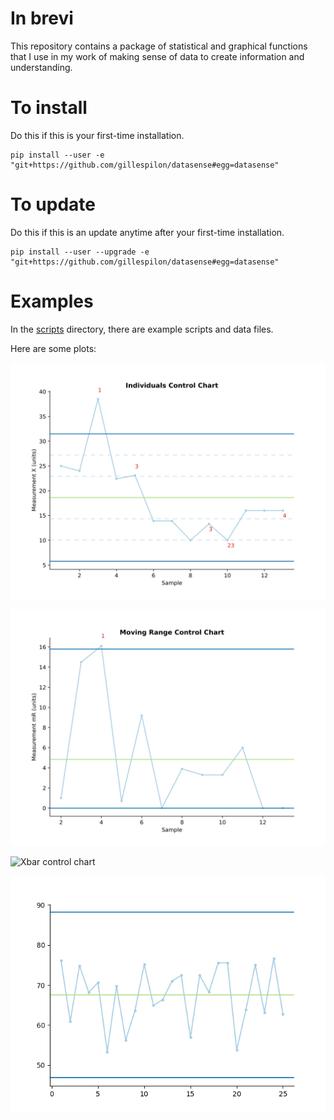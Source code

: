# In brevi

This repository contains a package of statistical and graphical functions
that I use in my work of making sense of data to create information
and understanding.

# To install #

Do this if this is your first-time installation.

```
pip install --user -e "git+https://github.com/gillespilon/datasense#egg=datasense"
```

# To update #

Do this if this is an update anytime after your first-time installation.

```
pip install --user --upgrade -e "git+https://github.com/gillespilon/datasense#egg=datasense"
```

# Examples

In the [scripts](scripts/) directory, there are example scripts and data files.

Here are some plots:

![X control chart](scripts/x_mr_example_x.svg)

![mR control chart](scripts/x_mr_example_mr.svg)

![Xbar control chart](scripts/x_bar_example_xbar.svg)

![sample data column x9 X bar chart](tests/prerenders/x9-x12-Xbar.png)
